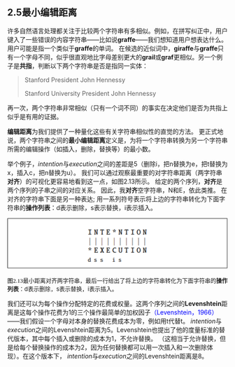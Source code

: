 ## 2.5最小编辑距离

​	许多自然语言处理都关注于比较两个字符串有多相似。例如，在拼写纠正中，用户键入了一些错误的内容字符串——比如说**graffe**——我们想知道用户想表达什么。用户可能是指一个类似于**graffe**的单词。 在候选的近似词中，**giraffe**与**graffe**只有一个字母不同，似乎很直观地比字母差别更大的**grail**或**graf**更相似。另一个例子是**共指**，判断以下两个字符串是否是指同一实体：

> Stanford President John Hennessy
>
> Stanford University President John Hennessy

再一次，两个字符串非常相似（只有一个词不同）的事实在决定他们是否为共指上似乎是有用的证据。

​	**编辑距离**为我们提供了一种量化这些有关字符串相似性的直觉的方法。 更正式地说，两个字符串之间的**最小编辑距离**定义是，为将一个字符串转换为另一个字符串所需的编辑操作（如插入，删除，替换等）的最小数。

​	举个例子，*intention*与*execution*之间的差距是5（删除i，把n替换为e，把t替换为x，插入c，把n替换为u）。 我们可以通过观察最重要的对字符串距离（两字符串**对齐**）的可视化更容易地看到这一点，如图2.13所示。 给定的两个序列，**对齐**是两个序列的子串之间的对应关系。 因此，我**对齐**空字符串，N和E，依此类推。 在对齐的字符串下面是另一种表达; 用一系列符号表示将上边的字符串转化为下面字符串的**操作列表**：d表示删除，s表示替换，i表示插入。

![](./images/figure2.13.png)

<font color=#000000 size=2 face="黑体">图2.13</font><font size=2>最小距离对齐两字符串，最后一行给出了将上边的字符串转化为下面字符串的**操作列表**：d表示删除，s表示替换，i表示插入。</font>

​	我们还可以为每个操作分配特定的花费或权量。这两个序列之间的**Levenshtein**距离是这每个操作花费为1的三个操作最简单的加权因子<font color =blue>（Levenshtein，1966）</font>——我们假设一个字母对本身的替换花费成本为零，例如用t代替t。 *intention*与*execution*之间的Levenshtein距离为5。Levenshtein也提出了他的度量标准的替代版本，其中每个插入或删除的成本为1，不允许替换。 （这相当于允许替换，但是给每个替换操作的成本为2，因为任何替换都可以用一次插入和一次删除体现）。在这个版本下， *intention*与*execution*之间的Levenshtein距离是8。